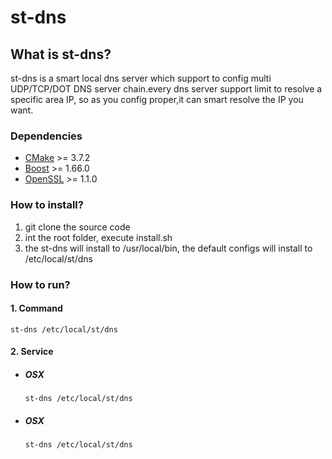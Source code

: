 # st-dns
## What is st-dns?  
st-dns is a smart local dns server which support to config multi UDP/TCP/DOT DNS server chain.every dns server support limit to resolve a specific area IP, so as you config proper,it can smart resolve the IP you want.  

### Dependencies
- [CMake](https://cmake.org/) >= 3.7.2
- [Boost](http://www.boost.org/) >= 1.66.0
- [OpenSSL](https://www.openssl.org/) >= 1.1.0

### How to install?  
1. git clone the source code
2. int the root folder, execute install.sh  
3. the st-dns will install to /usr/local/bin, the default configs will install to /etc/local/st/dns

### How to run?  
#### 1. Command  
`st-dns /etc/local/st/dns`  
#### 2. Service
*  #####  OSX  
   `st-dns /etc/local/st/dns`
*  #####  OSX  
   `st-dns /etc/local/st/dns`


     

